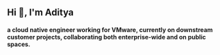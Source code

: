 <div>
<h2>Hi 👋, I'm Aditya</h2>
<h4>a cloud native engineer working for VMware, currently on downstream customer projects, collaborating both enterprise-wide and on public spaces.</h4>
</div>

<!--<div>
<h2>Github stats (external):</h2> 
  <p align="center">
      <a href="https://www.linkedin.com/in/aditya-bh/">
        <img align="center" src="https://github-readme-streak-stats.herokuapp.com/?user=adityabhatia&theme=vision-friendly-dark" />
      </a>
      <br />
      <a href="https://www.linkedin.com/in/aditya-bh/">
        <img align="center" src="https://github-readme-stats.vercel.app/api?show_icons=true&username=adityabhatia&theme=vision-friendly-dark" />
      </a>
  </p>
</div>

**adityabhatia/adityabhatia** is a ✨ _special_ ✨ repository because its `README.md` (this file) appears on your GitHub profile.

Here are some ideas to get you started:

- 🔭 I’m currently working on ...
- 🌱 I’m currently learning ...
- 👯 I’m looking to collaborate on ...
- 🤔 I’m looking for help with ...
- 💬 Ask me about ...
- 📫 How to reach me: ...
- 😄 Pronouns: ...
- ⚡ Fun fact: ...
-->
